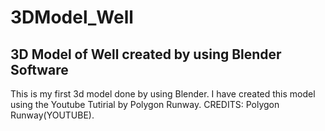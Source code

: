 # 3DModel_Well
3D Model of Well created by using Blender Software
---------------------------------------------------
This is my first 3d model done by using Blender. 
I have created this model using the Youtube Tutirial by Polygon Runway.
CREDITS: Polygon Runway(YOUTUBE).
